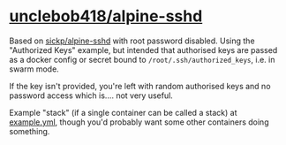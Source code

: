 # [unclebob418/alpine-sshd](https://hub.docker.com/r/unclebob418/alpine-sshd/)
Based on [sickp/alpine-sshd](https://github.com/sickp/docker-alpine-sshd) with root password disabled.
Using the "Authorized Keys" example, but intended that authorised keys are passed as a docker config or secret bound to
`/root/.ssh/authorized_keys`, i.e. in swarm mode.

If the key isn't provided, you're left with random authorised keys and no password access which is.... not very useful.

Example "stack" (if a single container can be called a stack) at [example.yml](https://github.com/unclebob418/docker-alpine-sshd/blob/master/example.yml),
though you'd probably want some other containers doing something.